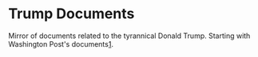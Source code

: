 Trump Documents
===============

Mirror of documents related to the tyrannical Donald Trump. Starting
with Washington Post's documents[1].

[1]:
https://www.washingtonpost.com/graphics/politics/trump-revealed-book-reporting-archive/
